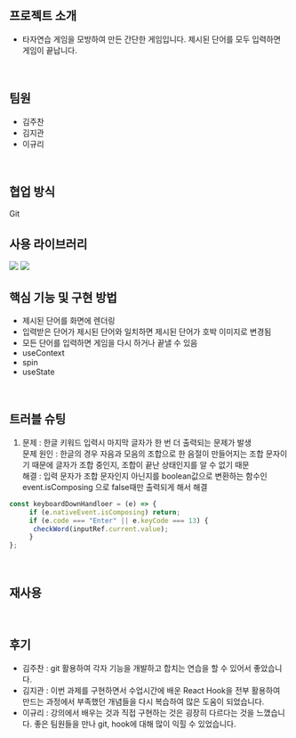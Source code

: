 ## 프로젝트 소개
- 타자연습 게임을 모방하여 만든 간단한 게임입니다. 제시된 단어를 모두 입력하면 게임이 끝납니다.
<br>

## 팀원
- 김주찬
- 김지관
- 이규리
<br>

## 협업 방식
Git
<br>

## 사용 라이브러리
<img src="https://img.shields.io/badge/React-61DAFB?style=for-the-badge&logo=React&logoColor=black">
<img src="https://img.shields.io/badge/tailwindcss-06B6D4?style=flat&logo=tailwindcss&logoColor=white"/>

<br>

## 핵심 기능 및 구현 방법
- 제시된 단어를 화면에 렌더링
- 입력받은 단어가 제시된 단어와 일치하면 제시된 단어가 호박 이미지로 변경됨
- 모든 단어를 입력하면 게임을 다시 하거나 끝낼 수 있음
- useContext
- spin
- useState
<br>

## 트러블 슈팅
1. 문제 : 한글 키워드 입력시 마지막 글자가 한 번 더 출력되는 문제가 발생 <br>
   문제 원인 : 한글의 경우 자음과 모음의 조합으로 한 음절이 만들어지는 조합 문자이기 때문에 글자가 조합 중인지, 조합이 끝난 상태인지를 알 수 없기 때문<br>
   해결 : 입력 문자가 조합 문자인지 아닌지를 boolean값으로 변환하는 함수인 event.isComposing 으로  false때만 출력되게 해서 해결<br>

```js
const keyboardDownHandloer = (e) => {
     if (e.nativeEvent.isComposing) return;
     if (e.code === "Enter" || e.keyCode === 13) {
      checkWord(inputRef.current.value);
     }
};
```

<br>

## 재사용


<br>

## 후기
- 김주찬 : git 활용하여 각자 기능을 개발하고 합치는 연습을 할 수 있어서 좋았습니다.
- 김지관 : 이번 과제를 구현하면서 수업시간에 배운 React Hook을 전부 활용하여 만드는 과정에서 부족했던 개념들을 다시 복습하여 많은 도움이 되었습니다.
- 이규리 : 강의에서 배우는 것과 직접 구현하는 것은 굉장히 다르다는 것을 느꼈습니다. 좋은 팀원들을 만나 git, hook에 대해 많이 익힐 수 있었습니다.
